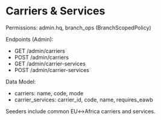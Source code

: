 # Carriers & Services

Permissions: admin.hq, branch_ops (BranchScopedPolicy)

Endpoints (Admin):
- GET /admin/carriers
- POST /admin/carriers
- GET /admin/carrier-services
- POST /admin/carrier-services

Data Model:
- carriers: name, code, mode
- carrier_services: carrier_id, code, name, requires_eawb

Seeders include common EU↔Africa carriers and services.

